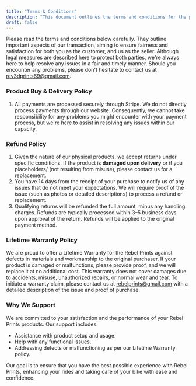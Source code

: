```yaml
---
title: "Terms & Conditions"
description: "This document outlines the terms and conditions for the purchase and use of Rebel Prints products."
draft: false
---
```


Please read the terms and conditions below carefully. They outline important aspects of our transaction, aiming to ensure fairness and satisfaction for both you as the customer, and us as the seller. Although legal measures are described here to protect both parties, we're always here to help resolve any issues in a fair and timely manner. Should you encounter any problems, please don't hesitate to contact us at <rev3dprints69@gmail.com>.

### Product Buy & Delivery Policy

1. All payments are processed securely through Stripe. We do not directly process payments through our website. Consequently, we cannot take responsibility for any problems you might encounter with your payment process, but we're here to assist in resolving any issues within our capacity.

### Refund Policy

1. Given the nature of our physical products, we accept returns under specific conditions. If the product is **damaged upon delivery** or if you placeholders/ (not resulting from misuse), please contact us for a replacement.
2. You have 14 days from the receipt of your purchase to notify us of any issues that do not meet your expectations. We will require proof of the issue (such as photos or detailed descriptions) to process a refund or replacement.
3. Qualifying returns will be refunded the full amount, minus any handling charges. Refunds are typically processed within 3–5 business days upon approval of the return. Refunds will be applied to the original payment method.

### Lifetime Warranty Policy

We are proud to offer a Lifetime Warranty for the Rebel Prints against defects in materials and workmanship to the original purchaser. If your product is damaged or malfunctions, please provide proof, and we will replace it at no additional cost. This warranty does not cover damages due to accidents, misuse, unauthorized repairs, or normal wear and tear. To initiate a warranty claim, please contact us at <rebelprints@gmail.com> with a detailed description of the issue and proof of purchase.

### Why We Support

We are committed to your satisfaction and the performance of your Rebel Prints products. Our support includes:

- Assistance with product setup and usage.
- Help with any functional issues.
- Addressing defects or malfunctioning as per our Lifetime Warranty policy.

Our goal is to ensure that you have the best possible experience with Rebel Prints, enhancing your rides and taking care of your bike with ease and confidence.
